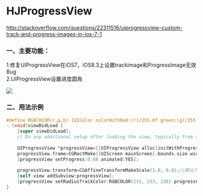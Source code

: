 # HJProgressView
http://stackoverflow.com/questions/22311516/uiprogressview-custom-track-and-progress-images-in-ios-7-1          

### 一、主要功能：    
1.修复UIProgressView在iOS7，iOS8.3上设置trackimage和ProgressImage无效Bug                      
2.UIProgressView设置进度圆角

![](https://github.com/huluo666/HJProgressView/blob/master/HJProgressView/2016_03_25_032636.png)

### 二、用法示例
```objectivec
#define RGBCOLOR(r,g,b) [UIColor colorWithRed:(r)/255.0f green:(g)/255.0f blue:(b)/255.0f alpha:1]
- (void)viewDidLoad {
    [super viewDidLoad];
    // Do any additional setup after loading the view, typically from a nib.
    
    UIProgressView *progressView=[[UIProgressView alloc]initWithProgressViewStyle:UIProgressViewStyleDefault];
    progressView.frame=CGRectMake([UIScreen mainScreen].bounds.size.width/2-150, 50, 300, 50);
    [progressView setProgress:0.68 animated:YES];
    
    progressView.transform=CGAffineTransformMakeScale(1.0, 8.0);//默认为2px，无法通过frame设置高度
    [self.view addSubview:progressView];
    [progressView setRadiusTrackColor:RGBCOLOR(231, 233, 238) progressColor:RGBCOLOR(255, 153,0)];
}

```
